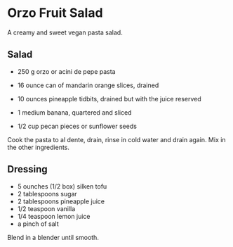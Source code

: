 Orzo Fruit Salad
================

A creamy and sweet vegan pasta salad.

Salad
-----

- 250 g orzo or acini de pepe pasta

- 16 ounce can of mandarin orange slices, drained

- 10 ounces pineapple tidbits, drained but with the juice reserved

- 1 medium banana, quartered and sliced

- 1/2 cup pecan pieces or sunflower seeds

Cook the pasta to al dente, drain, rinse in cold water and drain again.  Mix in the other ingredients.



Dressing
--------

- 5 ounches (1/2 box) silken tofu
- 2 tablespoons sugar
- 2 tablespoons pineapple juice
- 1/2 teaspoon vanilla
- 1/4 teaspoon lemon juice
- a pinch of salt

Blend in a blender until smooth.